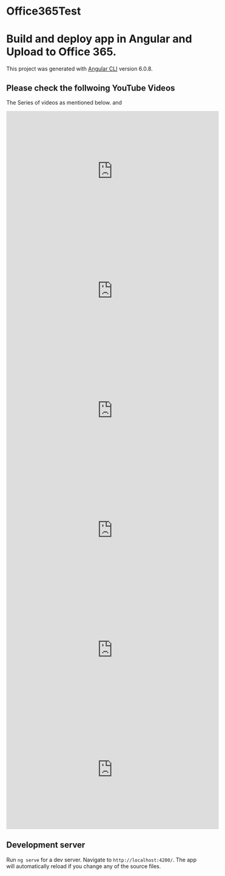 # Office365Test
# Build and deploy app in Angular and Upload to Office 365. 

This project was generated with [Angular CLI](https://github.com/angular/angular-cli) version 6.0.8.

## Please check the follwoing YouTube Videos 
 
 The Series of videos as mentioned below. and 

 <iframe width="560" height="315" src="https://www.youtube.com/embed/5bZ1LL1aCpA" frameborder="0" allow="autoplay; encrypted-media" allowfullscreen></iframe>
 
<iframe width="560" height="315" src="https://www.youtube.com/embed/tAppf0FDl9A" frameborder="0" allow="autoplay; encrypted-media" allowfullscreen></iframe>

<iframe width="560" height="315" src="https://www.youtube.com/embed/3OHpmPEwpHY" frameborder="0" allow="autoplay; encrypted-media" allowfullscreen></iframe>

<iframe width="560" height="315" src="https://www.youtube.com/embed/izT5Z_Ls0v0" frameborder="0" allow="autoplay; encrypted-media" allowfullscreen></iframe>

<iframe width="560" height="315" src="https://www.youtube.com/embed/SE1BB25e8rs" frameborder="0" allow="autoplay; encrypted-media" allowfullscreen></iframe>

<iframe width="560" height="315" src="https://www.youtube.com/embed/vI0RtTiG9OQ" frameborder="0" allow="autoplay; encrypted-media" allowfullscreen></iframe>

## Development server

Run `ng serve` for a dev server. Navigate to `http://localhost:4200/`. The app will automatically reload if you change any of the source files.